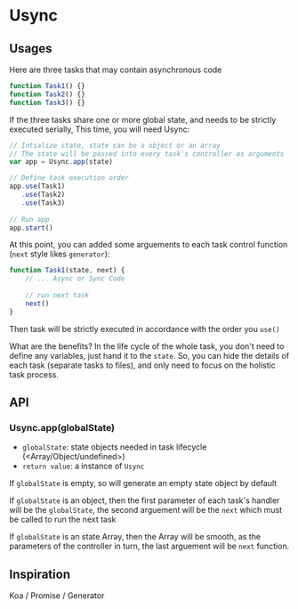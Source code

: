 # Usync

## Usages

Here are three tasks that may contain asynchronous code

```js
function Task1() {}
function Task2() {}
function Task3() {}
```

If the three tasks share one or more global state, and needs to be strictly executed serially, This time, you will need Usync:

```js
// Intialize state, state can be a object or an array
// The state will be passed into every task's controller as arguments 
var app = Usync.app(state)

// Define task execution order
app.use(Task1)
   .use(Task2)
   .use(Task3)
    
// Run app 
app.start()  
```

At this point, you can added some arguements to each task control function (`next` style likes `generator`):

```js
function Task1(state, next) {
    // ... Async or Sync Code
    
    // run next task
    next()
}
```

Then task will be strictly executed in accordance with the order you `use()`

What are the benefits? In the life cycle of the whole task, you don't need to define any variables, just hand it to the `state`. So, you can hide the details of each task (separate tasks to files), and only need to focus on the holistic task process.

## API

### Usync.app(globalState)
- `globalState`: state objects needed in task lifecycle (<Array/Object/undefined>)
- `return value`: a instance of `Usync`

If `globalState` is empty, so will generate an empty state object by default

If `globalState` is an object, then the first parameter of each task's handler will be the `globalState`, the second arguement will be the `next` which must be called to run the next task

If `globalState` is an state Array, then the Array will be smooth, as the parameters of the controller in turn, the last arguement will be `next` function.

## Inspiration

Koa / Promise / Generator
